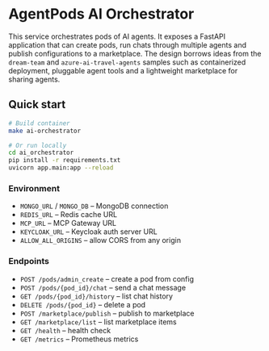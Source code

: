 # AgentPods AI Orchestrator

This service orchestrates pods of AI agents. It exposes a FastAPI application that can create pods, run chats through multiple agents and publish configurations to a marketplace. The design borrows ideas from the `dream-team` and `azure-ai-travel-agents` samples such as containerized deployment, pluggable agent tools and a lightweight marketplace for sharing agents.

## Quick start

```bash
# Build container
make ai-orchestrator

# Or run locally
cd ai_orchestrator
pip install -r requirements.txt
uvicorn app.main:app --reload
```

### Environment

- `MONGO_URL` / `MONGO_DB` – MongoDB connection
- `REDIS_URL` – Redis cache URL
- `MCP_URL` – MCP Gateway URL
- `KEYCLOAK_URL` – Keycloak auth server URL
- `ALLOW_ALL_ORIGINS` – allow CORS from any origin

### Endpoints

- `POST /pods/admin_create` – create a pod from config
- `POST /pods/{pod_id}/chat` – send a chat message
- `GET /pods/{pod_id}/history` – list chat history
- `DELETE /pods/{pod_id}` – delete a pod
- `POST /marketplace/publish` – publish to marketplace
- `GET /marketplace/list` – list marketplace items
- `GET /health` – health check
- `GET /metrics` – Prometheus metrics
